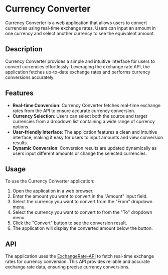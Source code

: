 # Currency Converter

Currency Converter is a web application that allows users to convert currencies using real-time exchange rates. Users can input an amount in one currency and select another currency to see the equivalent amount.

## Description

Currency Converter provides a simple and intuitive interface for users to convert currencies effortlessly. Leveraging the exchange rate API, the application fetches up-to-date exchange rates and performs currency conversions accurately.

## Features

- **Real-time Conversion**: Currency Converter fetches real-time exchange rates from the API to ensure accurate currency conversion.
- **Currency Selection**: Users can select both the source and target currencies from a dropdown list containing a wide range of currency options.
- **User-friendly Interface**: The application features a clean and intuitive interface, making it easy for users to input amounts and view conversion results.
- **Dynamic Conversion**: Conversion results are updated dynamically as users input different amounts or change the selected currencies.

## Usage

To use the Currency Converter application:

1. Open the application in a web browser.
2. Enter the amount you want to convert in the "Amount" input field.
3. Select the currency you want to convert from the "From" dropdown menu.
4. Select the currency you want to convert to from the "To" dropdown menu.
5. Click the "Convert" button to see the conversion result.
6. The application will display the converted amount below the button.

## API

The application uses the [ExchangeRate-API](https://www.exchangerate-api.com/) to fetch real-time exchange rates for currency conversion. This API provides reliable and accurate exchange rate data, ensuring precise currency conversions.
